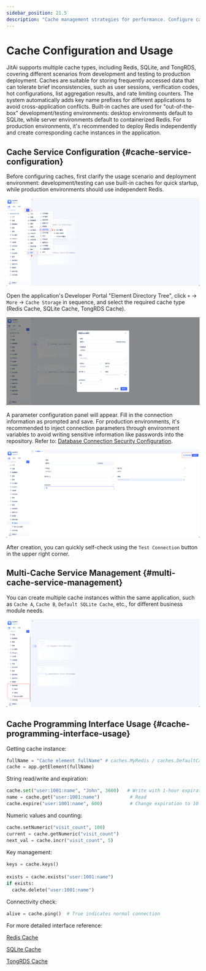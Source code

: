 ```yaml
---
sidebar_position: 21.5
description: "Cache management strategies for performance. Configure caching layers for data, API responses, and application state."
---
```


# Cache Configuration and Usage
JitAi supports multiple cache types, including Redis, SQLite, and TongRDS, covering different scenarios from development and testing to production deployment. Caches are suitable for storing frequently accessed data that can tolerate brief inconsistencies, such as user sessions, verification codes, hot configurations, list aggregation results, and rate limiting counters. The system automatically adds key name prefixes for different applications to avoid cross-application conflicts.
Built-in caches are used for "out-of-the-box" development/testing environments: desktop environments default to SQLite, while server environments default to containerized Redis. For production environments, it's recommended to deploy Redis independently and create corresponding cache instances in the application.

## Cache Service Configuration {#cache-service-configuration}
Before configuring caches, first clarify the usage scenario and deployment environment: development/testing can use built-in caches for quick startup, while production environments should use independent Redis.

![Cache Types](./img/cache-types.png)

Open the application's Developer Portal "Element Directory Tree", click `+` -> `More` -> `Cache Storage` in sequence, and select the required cache type (Redis Cache, SQLite Cache, TongRDS Cache).

![Parameter Configuration](./img/parameter-configuration.png)

A parameter configuration panel will appear. Fill in the connection information as prompted and save. For production environments, it's recommended to inject connection parameters through environment variables to avoid writing sensitive information like passwords into the repository. Refer to: [Database Connection Security Configuration](/docs/devguide/data-modeling/manage-database-connections#database-connection-security-configuration).

![Test Connection](./img/test-connection.png)

After creation, you can quickly self-check using the `Test Connection` button in the upper right corner.

## Multi-Cache Service Management {#multi-cache-service-management}
You can create multiple cache instances within the same application, such as `Cache A`, `Cache B`, `Default SQLite Cache`, etc., for different business module needs.

![Multi-Cache Services](./img/multi-cache-services.png)

## Cache Programming Interface Usage {#cache-programming-interface-usage}
Getting cache instance:
```python
fullName = "Cache element fullName" # caches.MyRedis / caches.DefaultCache etc.
cache = app.getElement(fullName)  
```

String read/write and expiration:
```python
cache.set("user:1001:name", "John", 3600)   # Write with 1-hour expiration
name = cache.get("user:1001:name")           # Read
cache.expire("user:1001:name", 600)          # Change expiration to 10 minutes
```

Numeric values and counting:
```python
cache.setNumeric("visit_count", 100)
current = cache.getNumeric("visit_count")
next_val = cache.incr("visit_count", 5)
```

Key management:
```python
keys = cache.keys()

exists = cache.exists("user:1001:name")
if exists:
  cache.delete("user:1001:name")
```

Connectivity check:
```python
alive = cache.ping()  # True indicates normal connection
```

For more detailed interface reference:

[Redis Cache](/docs/reference/framework/JitStorage/cache/redis-cache#methods)

[SQLite Cache](/docs/reference/framework/JitStorage/cache/sqlite-cache#methods)

[TongRDS Cache](/docs/reference/framework/JitStorage/cache/tongrds-cache#methods)

